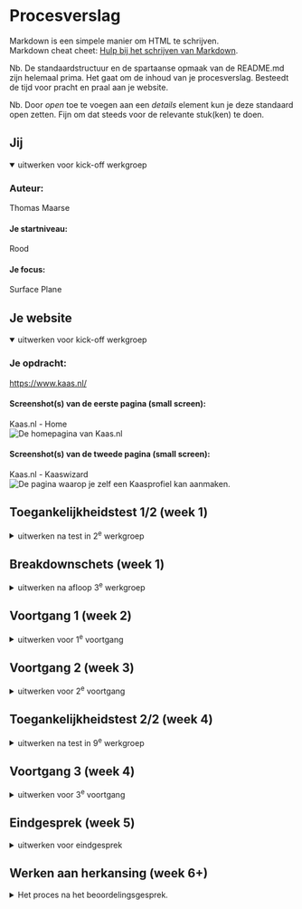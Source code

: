 # Procesverslag
Markdown is een simpele manier om HTML te schrijven.  
Markdown cheat cheet: [Hulp bij het schrijven van Markdown](https://github.com/adam-p/markdown-here/wiki/Markdown-Cheatsheet).

Nb. De standaardstructuur en de spartaanse opmaak van de README.md zijn helemaal prima. Het gaat om de inhoud van je procesverslag. Besteedt de tijd voor pracht en praal aan je website.

Nb. Door *open* toe te voegen aan een *details* element kun je deze standaard open zetten. Fijn om dat steeds voor de relevante stuk(ken) te doen.





## Jij

<details open>
  <summary>uitwerken voor kick-off werkgroep</summary>

  ### Auteur:
  Thomas Maarse

  #### Je startniveau:
  Rood

  #### Je focus:
  Surface Plane
 
</details>





## Je website

<details open>
  <summary>uitwerken voor kick-off werkgroep</summary>

  ### Je opdracht:
  https://www.kaas.nl/

  #### Screenshot(s) van de eerste pagina (small screen): 
  Kaas.nl - Home  
  <img src="readme-images/kaasnl-home.png" width="375px" alt="De homepagina van Kaas.nl">

  #### Screenshot(s) van de tweede pagina (small screen):
  Kaas.nl - Kaaswizard  
  <img src="readme-images/kaaswizard.png" width="375px" alt="De pagina waarop je zelf een Kaasprofiel kan aanmaken.">
 
</details>



## Toegankelijkheidstest 1/2 (week 1)

<details>
  <summary>uitwerken na test in 2<sup>e</sup> werkgroep</summary>

  ### Bevindingen
  - Sommige dingen zijn eigeinlijk niet te zien op de echte site, maar worden wel voorgelezen! Staan er eigenlijk nog als foutje, maar blinde gebruikers krijgen alles mee.
  - De carrouselletjes worden goed voorgelezen! Eerst kon ik er niet echt lekker doorheen navigeren, maar ik deed het verkeerd: toen ik eenmaal op de juiste toetsen drukte, lukte alles perfect.
  - Wel vervelend is: hij leest meteen alle carrouselitems toe! Dat zijn er een hele hoop, dus gaat dat wel even duren. Opzich niet fout, maar wel hinderend voor gebruikers denk ik!
  - de site zit qua accessibility goed in elkaar en is prima te navigeren met de screenreader, maar sommige dingetjes zijn toch niet helemaal handig.

</details>



## Breakdownschets (week 1)

<details>
  <summary>uitwerken na afloop 3<sup>e</sup> werkgroep</summary>

  ### de hele pagina: 
  <img src="readme-images/kaasnl-home-analyse.png" width="375px" alt="Breakdown van de hele homepagina">
  <img src="readme-images/kaaswizard-analyse.png" width="375px" alt="Breakdown van de hele Kaaswizard">

</details>





## Voortgang 1 (week 2)

<details>
  <summary>uitwerken voor 1<sup>e</sup> voortgang</summary>

  ### Stand van zaken
  Het lastigste was vooral de oefeningen in de les: het opfrissen van informatie en vaardigheden die ik eigenlijk was kwijtgeraakt na een tijdje, maar daarom was het juist zo goed om alle oefeingen te doen! Ik kwam niet altijd overal meteen uit, maar ik kon altijd hulp krijgen van de begeleiders of mijn klasgenoten. 
  
  Het maken van de site zelf gaat tot nu toe erg vlot en gemakkelijk, maar misschien is dat omdat ik vooral met HTML bezig ben geweest...

  Tot nu toe ben ik hier met mijn site:
    1. Kale HTML met tekst
      <img src="readme-images/home-kale-html.png" width="375px" alt="De homepagina, met compleet kale HTML.">
  <img src="readme-images/kaaswizard-kale-html.png" width="375px" alt="De kaaswizard, met compleet kale HTML">
    2. HTML met een beetje typografie
      <img src="readme-images/home-kale-css.png" width="375px" alt="Breakdown van de hele homepagina">
  <img src="readme-images/kaaswizard-kale-css.png" width="375px" alt="Breakdown van de hele Kaaswizard">

  De volgende stappen zijn nu:
    3. HTML met typografie en afbeeldingen
    4. HTML met typografie, afbeeldingen, en positionering
    5. HTML met typografie, afbeeldingen, positionering en kleur
    6. HTML met typografie, afbeeldingen, positionering, kleur en interactiviteit


  ### Agenda voor meeting
  samen met je groepje opstellen

  | Thomas     | Braham         | Aya    | Joy        |
  | ---            | ---                | ---          | ---              |
  | Hoe maken we vormen? Met vector of images?  | Hoe zit een Carroussel in elkaar?             | Kloppen onze breakdownschetsen?    | Wat is de beste manier om een video te embedden?    |
  | Hoe maak je een progressiebalk bij een carroussel? | Hoe maak je een hamburgermenu met animatie zonder images te gebruiken? | Waar precies moet je div gebruiken en waar een class? | Is onze HTML zo oké & correct? |


  ### Verslag van meeting
  hier na afloop snel de uitkomsten van de meeting vastleggen

De vormen op mijn site:
- CSS kan vectoren doen, een divje met border radius!
- Footer heeft backbround, die een border radius

Caroussel
- Een divje met overflow! hoeft niet per se infinite te zijn. interacties zijn wel heel goed om te hebben!
- Kijk voor caroussel op https://css-tricks.com/css-only-carousel/ Geeneens Java voor nodig! Heel veel staat in css tricks, denk om snappen, groeien, etc... De puntjes die meeveranderen zijn... css? java? ff kieken!
- De bolletjes eronder/progressiebalk: javascript!
- Let eerst op css tricks, dan pas kleine details!

Maak het niet te ingewikkeld:
- Blijf zo dicht mogelijk bij de echte site waar het niet echt nodig is om dingen anders te doen, anders is het alleen maar extra werk.
- Doe alles wat kan met sections en articles, alleen div bij vormgeving bijvoorbeeld binnen een article verschillende groepjes! divjes zijn alleen voor technische kant, niet voor de structuur: daar zijn die andere dingies voor.
- Gbruik zo veel mogelijk selectoren, niet classes!!


Als je bij de inspector bij de sources kijkt (of bij internet en gedownload) kan je met heel weinig moeite alle afbeeldingen bij elkaar vinden!!

Aria atribuut: zeggen wat voor ding iets is, voor de screenreader! hoeft niet per se hier, maar het is wel een mogelijk focuspuntje
Hamburgermenu is een unordered list in de Nav!

Wat nu?
In de surface plane dingen toevoegen: 
- loopend dingetje knopje
- golfjes onderin
- aria attributen
- cookies popup
- veranderende header

</details>





## Voortgang 2 (week 3)

<details>
  <summary>uitwerken voor 2<sup>e</sup> voortgang</summary>

  ### Stand van zaken
  hier dit ging goed & dit was lastig (neem ook screenshots op van delen van je website en code)


mijn surface level dingetjes:
- loopend dingetje knopje
- golfjes onderin
- aria attributen
- cookie popup
- veranderende header als je scrollt
- soorten carousellen (krimpen en groeien etc)

  ### Agenda voor meeting
  samen met je groepje opstellen

  | Thomas      | Braham          | Aya    | Joy        |
  | ---            | ---                | ---          | ---              |
  | Hoe zorg ik dat mijn header van kleur verandert, als ik voorbij een bepaald punt op mijn pagina ben?  | Hoe krijg ik de pijl van de details element aan de andere kant van de summary?    | hoe zorg ik dat een deel van de header vast blijven tijdnes het scrollen (position: fixed en sticky niet gewerkt)  | en dan ik dat    |
  | Is het echt verkeerd om dingen te positionen met paddings en margins?            | Moest je nou je hele main een class geven, of per element?              | Mijn elementen schuiven naar rechts toe en ik weet niet waar ik een fout heb staan in de code. Alles staat scheef hellup!!!!          | ...              |


  ### Verslag van meeting
Tijdens dit gesprek met de studentassistenten heb ik een aantal handige tips gekregen om verder te werken. Vooral belangrijk is dat we er achter kwamen dat de deadline al om de hoek is! Spannend......

Op een aantal technische dingen werden we gewezen op handige hulpbronnen en technieken, die we zeker gaan toepassen.
Er is nog veel te doen, maar we hebben de tijd! ...hoop ik.
</details>





## Toegankelijkheidstest 2/2 (week 4)

<details>
  <summary>uitwerken na test in 9<sup>e</sup> werkgroep</summary>

  ### Bevindingen
  Mijn website is tot nog toe nog niet zo toegankelijk als ik had gewild omdat ik nog niet ben toegekomen aan het toevoegen van alt-attributen of aria-labels zoals ik van plan was. Ik zal de test  uitvoeren als ik deze dingen eenmaal heb toegevoegd.				

</details>





## Voortgang 3 (week 4)

<details>
  <summary>uitwerken voor 3<sup>e</sup> voortgang</summary>

  ### Stand van zaken
  Ik vond het leuk om alles in HTML na te maken, en het namaken van de CSS was leuk om mee te puzzelen. Maar het bleef

  ### Agenda voor meeting
  samen met je groepje opstellen

  | Thomas      | Braham         | Aya   | Joy        |
  | ---            | ---                | ---          | ---              |
  | Hoe kan ik het best die gradients doen van de afbeeldingen?  | Moet de carousel direct overeen komen met hoe de website er daadwerkelijk uitziet?             | en ik dit    | Wat vind je van het plan voor de rest van mijn werk?    |
  | Wat is de beste manier om vormen te maken? Met SVG, of met Border Radius? | Hoe los ik alle problemen met rescalability op? | nog een punt | dit wil ik zeker |
  | ...            | ...                | ...          | ...              |


  ### Verslag van meeting
  Tijdens de meeting kreeg ik antwoord op een aantal van mijn vragen.

  Hoe kan ik het best die gradients doen van de afbeeldingen?
    Gebruik "background-image:linear-gradient( rgb(0 0 0 / 0), rgba(0 0 0 / 1) );" (zie sommetje positioneren)
    Of, met element ::after na de banner, met content:"" en een background met een gradient

  Hoe belangrijk is het dat de carrousellen er hetzelfde uitzien als op de site?
    Niet enorm: bij de fancy gele caroussel bijvoorbeeld het groeien en krimpen zijn niet heel belangrijk maar wel ingewikkeld! Verlies er niet te veel tijd aan. Maar bij de anderen: hoeft niet 100% nauwkeurig, maar als iets makkelijk mee te pakken is, doe het vooral! Kijk in teams, daar staat een handig linkje voor de carrousels. vergeet ook niet de css tricks pagina erover!

  Hoe belangrijk is het gridden van mijn site?
    ENORM! De site is helemaal broken op rescalability. Layout is enorm belangrijk in de beoordeling: met grid en flexbox, zorg dat alles er nog steeds prima uitziet als je het venster van maat verandert. Probeer met het venster te herschalen, kijk wat er breekt, en zorg dat dat prima meeschaalt!

  Hoe maak ik het golfvormpje onderaan mijn site?
     Het kan het best met svg'tje en dan een 'clip path', dat is vrij ingewikkeld en telt als extra surface level punt.
  
  We besproken wat ik nu nog moet doen en stelden een lijstje op:
    1.   Het afmaken van de content en carrouselletjes
    2.   Het fixen van de rescalability
    3.   Het toevoegen van de microinteractie:
              - Hamburgermenu
    4.   Het toevoegen van de surface level dingies
              	- Golfje met clip path
	              - Zoekknopje
	              - Loopend dingie
	              - Header verandert
              	- Extra focus op toegankelijkheid (aria)

  Dat moet wel lukken!

</details>





## Eindgesprek (week 5)

<details>
  <summary>uitwerken voor eindgesprek</summary>

  ### Je uitkomst - karakteristiek screenshots:
  <img src="readme-images/ss_intro.png" width="375px" alt="De banner van de homepage.">
  <img src="readme-images/ss_smaaktest.png" width="375px" alt="Een blok met informatie.">
  <img src="readme-images/ss_smaakprofielbanner.png" width="375px" alt="De banner van de 2e pagina.">
  <img src="readme-images/ss_smaakprofiel.png" width="375px" alt="Een section over het samenstellen van een smaakprofiel.">
  
  
  


  ### Dit ging goed/Heb ik geleerd: 
  Wat goed ging is dat ik de site bijna 1 op 1 heb nagemaakt. Ik kon na een tijdje zelf geen onderscheid meer maken tussen de echte en de mijne: dat vond ik heel leuk, en daar ben ik trots op!

  <img src="readme-images/kaasvskaas.png" width="375px" alt="Twee bijna identieke pagina's!">


  ### Dit was lastig/Is niet gelukt:
  Omdat ik het voor de deadline eerst een aantal dagen heel druk had met het vak Vormgeving 2, met een deadline net iets voor deze, had ik uiteindelijk erg kort de tijd over om mijn opdracht af te maken. Dat, gecombineerd met dat ik heel uitgeput ben en ziek begin te worden, en mijn externe monitor (waar ik best afhankelijk van geworden ben tijdens het coderen) stuk is gegaan, had ik enorme moeite om alles op tijd af te krijgen en is dat dus niet gelukt.
  
  Wat mij ook niet goed lukte, is het positioneren op de juiste manier: ik heb heel veel met margins gedaan, met de bedoeling om het later aan te passen en het op de juiste manier te doen, maar daar had ik dus geen tijd meer voor.

  Maar, ik heb hoop dat het toch nog gaat lukken! Ik weet precies wat er moet gebeuren, en met genoeg tijd weet ik zeker dat ik alles goed kan maken bij de herkansing.

<img src="readme-images/todo.png" width="375px" alt="Mijn overzicht van alles dat ik nog ga aanpassen.">
</details>


## Werken aan herkansing (week 6+)
<details>
  <summary>Het proces na het beoordelingsgesprek.</summary>
	
	Omdat ik mijn eerste poging niet had gehaald - wat compleet begrijpelijk was aangezien er nog veel ontbrak aan mijn site, werkte ik zelfstandig verder aan de verbeterde versie voor bij de herkansing. Aan de hand van mijn overzichtje van wat er allemaal nog moest ging ik aan de slag met het oplappen van mijn werk.

 Het bleek nog lastig te zijn, aangezien de dingen die nog moesten gebeuren, ook de lastigste dingen bleken te zijn. Ik schoot niet heel erg op, maar gelukkig was er een 2e feedbackronde, waar ik goed kon gaan zitten met Danny en ik het plan nog een keer kon doorlopen. Voor het gesprek stelde ik een lijst met vragen op, die ik aanvulde aan de hand van de antwoorden die ik kreeg. Uiteindelijk had ik de volgende lijst:

  ### Vragenlijst:
Hoe zat het precies met de gradients op de afbeeldingen?
-	“Geit in valley of fire” afbeelding in de positioneren-oefening 1 van week 3
-	Je kan ook een background-image gradient kunnen geven aan de div waar de content in zit, en dan de div het juiste formaat geven

In hoeveel detail moet de Aria? Is dat ingewikkeld nu of niet, kan ik beter iets anders doen?
-	Gebruik ze nuttig! Bijv bij menu en iconen, er is geen grens, maar bedenk zelf waar het nuttig is voor de toegankelijkheid. 

Welke DLO-opdracht of bron is het best voor het fixen van de rondschuifrescalability?
-	Doe flexbox voor dingen die centreerd moet blijven, doe absolute voor dingen die op een plek moeten blijven
-	Bij de knopjes: maak een 

Code zo netjes genoeg?
-	Yes!!!!!!

Waren de knopjes bij de carousselletjes nou echt belangrijk of was dat een ander surface plane ding geweest? 
-	De carrouselletjes zijn goed genoeg zo! Maar zorg dat bij de caroussel er genoeg ruimte aan de zijkant zit!
DLO Hamburger voorbeeld werkt niet?
-	Zet m op mobiel !!!!!!!!!
-	Vorige keer: “overflow hidden op body in js (met nieuwe class) zodat je het menu kan scrollen! 2x nav?”
-	Op de body van de originele pagina moet er over
Hoe moet het met de hamburger qua aria? Die moet niet meteen voorgelezen worden toch? Kunnen we even een stappenplannetje opstellen daarvoor?
1.	Maak het knopje klikbaar
2.	Zorg dat het menu met -100vw opzij staat (met “transform -100%”), doe dat met een class “menuhidden”
3.	Zorg dat het menu dan ook op hidden staat, zodat de screenreader het niet gaat voorlezen!
4.	Er wordt op het knopje geklikt.
5.	Transform -100% gaat naar Transform 0% (op het menu dat er al is), door de class te togglen met classlist.toggle menuhidden
6.	Zet “overflow hidden” op de body (met een “no-scroll” class)
7.	Als er op het kruisje wordt geklikt togglet hij nog eens, en gaat de class op de body weg om te zorgen dat er weer gescrolld kan worden


Hiermee kon ik goed verder werken. Aan de hand van een paar extra online bronnen en de hulp van klasgenoten, schoot ik goed op en kwam ik dichter en dichter bij een uiteindelijke versie! Om te checken of ik alles goed had gedaan, doorliep ik ook nog een keer de accessibility-test.

## Toegankelijkheidstest 2/2 (week 6+)
<details>
  <summary>De tweede toegankelijkheidstest.</summary>
  Aan de hand van de WCAG-checklist doorliep ik mijn eigen site, om te kijken of er aan alle eisen wordt voldaan. Aan de hand hiervan kwam ik op een aantal bevindingen:
  - Ik moet in plaats van een alt text toe te voegen en vervolgens "aria hidden" toe te passen, een Null Alt gebruiken. Dat paste ik aan. 
  - Nog niet overal waar aria labels handig zijn, zijn aria labels toegepast!
  - Sommige decoratieve afbeeldingen worden nog hardop voorgelezen, terwijl ze niets bijdragen voor de gebruiker.
  - Dark en light mode zijn niet supported, maar dat is hier geen probleem omdat het anders een extra ding voor mijn surface level zou zijn geweesrt

  Verder klopte alles wel ongeveer, en was mijn site na wat aanpassingen voor de test geslaagd!
  

 ## Afronden (week 6+)

Nu ik zeker weet dat alles klopt en goed in elkaar zit, ben ik klaar voor het herkansingsgesprek! Het was nog flink wat werk, maar achteraf gezien ook wel weer leuk - het was een flinke puzzel, maar wel een puzzel die ik uiteindelijk op heb kunnen lossen.

Zoals vorige keer zette ik alles netjes bij elkaar in een mapje, en uploadde ik het in DLO - deze keer met alles erop en eraan!


## Bronnenlijst
<details open>
1. https://developer.mozilla.org/en-US/docs/Web/CSS/Using_CSS_custom_properties 
2. https://developer.mozilla.org/en-US/docs/Web/CSS/Next-sibling_combinator
3. https://developer.mozilla.org/en-US/docs/Web/CSS/filter 
4. https://codepen.io/teerapuch/pen/vLJXeR
5. https://developer.mozilla.org/en-US/docs/Web/CSS/box-shadow
6. https://developer.mozilla.org/en-US/docs/Web/CSS/clip-path 
7. https://developer.mozilla.org/en-US/docs/Web/CSS/display
8. https://developer.mozilla.org/en-US/docs/Web/API/Document_Object_Model/Introduction
9. https://developer.mozilla.org/en-US/docs/Web/API/EventTarget/addEventListener
10. https://developer.mozilla.org/en-US/docs/Web/API/Element/classList
11. https://bennettfeely.com/clippy/
12. https://developer.mozilla.org/en-US/docs/Learn/JavaScript/Building_blocks/Events#example_a_mobile_navigation_menu
13. Opdrachten uit DLO
14. Mijn eigen werk van het vak Inleiding Programmeren
opdracht op dlo
eigen werk van Inleiding Programmeren
</details>
